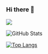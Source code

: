 ### Hi there 👋

![](https://github-profile-summary-cards.vercel.app/api/cards/profile-details?username=yukako04&theme=vue)
 
![GitHub Stats](https://github-readme-stats.vercel.app/api?username=yukako04&show_icons=true)
 
[![Top Langs](https://github-readme-stats.vercel.app/api/top-langs/?username=yukako04&layout=compact&langs_count=6)](https://github.com/anuraghazra/github-readme-stats)
